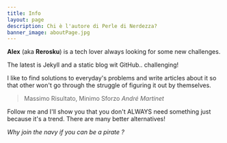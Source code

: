 ```yaml
---
title: Info
layout: page
description: Chi è l'autore di Perle di Nerdezza?
banner_image: aboutPage.jpg
---
```


**Alex** (aka **Rerosku**) is a tech lover always looking for some new challenges.

The latest is Jekyll and a static blog wit GitHub.. challenging!

I like to find solutions to everyday's problems and write articles about it so that other won't go through the struggle of figuring it out by themselves.

>Massimo Risultato, Minimo Sforzo <cite>André Martinet</cite>

Follow me and I'll show you that you don't ALWAYS need something just because it's a trend. There are many better alternatives!

*Why join the navy if you can be a pirate ?*
